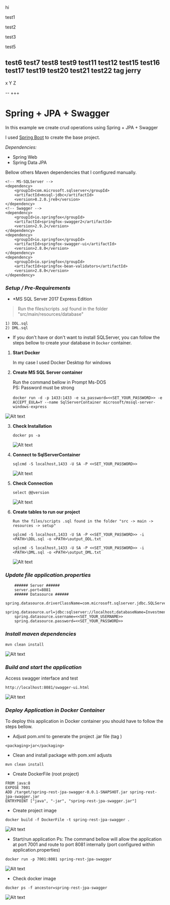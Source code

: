 hi

test1

test2

test3

test5

test6
test7
test8
test9
test11
test12
test15
test16
test17
test19
test20
test21
test22
tag
jerry
--

x
Y
Z

--
+++




















# Spring + JPA + Swagger

In this example we create crud operations using Spring + JPA + Swagger

I used [Spring Boot](https://start.spring.io) to create the base project.

_Dependencies:_

* Spring Web
* Spring Data JPA

Bellow others Maven dependencies that I configured manually.

	<!-- MS-SQLServer -->
	<dependency>
		<groupId>com.microsoft.sqlserver</groupId>
		<artifactId>mssql-jdbc</artifactId>
		<version>8.2.0.jre8</version>
	</dependency>
	<!-- Swagger -->
	<dependency>
		<groupId>io.springfox</groupId>
		<artifactId>springfox-swagger2</artifactId>
		<version>2.9.2</version>
	</dependency>
	<dependency>
		<groupId>io.springfox</groupId>
		<artifactId>springfox-swagger-ui</artifactId>
		<version>2.8.0</version>
	</dependency>
	<dependency>
		<groupId>io.springfox</groupId>
		<artifactId>springfox-bean-validators</artifactId>
		<version>2.8.0</version>
	</dependency>


### _Setup / Pre-Requirements_

* *MS SQL Server 2017 Express Edition

>Run the files/scripts .sql found in the folder "src/main/resources/database"


```
1) DDL.sql
2) DML.sql
```

* If you don't have or don't want to install SQLServer, you can follow the steps bellow to create your database in `Docker` container.



1. **Start Docker**

   In my case I used Docker Desktop for windows

2. **Create MS SQL Server container**

   Run the command bellow in Prompt Ms-DOS </br>
   PS: Password must be strong </br></br> `docker run -d -p 1433:1433 -e sa_password=<<SET_YOUR_PASSWORD>> -e ACCEPT_EULA=Y --name SqlServerContainer microsoft/mssql-server-windows-express`

![Alt text](./doc/dockerrun.png?raw=true "docker SqlServerContainer")

3. **Check Installation**

   `docker ps -a`

   ![Alt text](./doc/dockerps-a.png?raw=true "docker ps -a")

4. **Connect to SqlServerContainer**

   `sqlcmd -S localhost,1433 -U SA -P <<SET_YOUR_PASSWORD>>`

   ![Alt text](./doc/sqlcmd.png?raw=true "sqlcmd connect SqlServerContainer")

5. **Check Connection**

   `select @@version`

   ![Alt text](./doc/sqlcmd_check.png?raw=true "check SqlServerContainer")

6. **Create tables to run our project**

   `Run the files/scripts .sql found in the folder "src -> main -> resources -> setup"`

   `sqlcmd -S localhost,1433 -U SA -P <<SET_YOUR_PASSWORD>> -i <PATH>\DDL.sql -o <PATH>\output_DDL.txt`

   `sqlcmd -S localhost,1433 -U SA -P <<SET_YOUR_PASSWORD>> -i <PATH>\DML.sql -o <PATH>\output_DML.txt`

   ![Alt text](./doc/sqlcmd_tables.png?raw=true "check SqlServerContainer")


### _Update file application.properties_


		###### Server ######
		server.port=8081
		###### Datasource ######
		spring.datasource.driverClassName=com.microsoft.sqlserver.jdbc.SQLServerDriver
		spring.datasource.url=jdbc:sqlserver://localhost;databaseName=Investment
		spring.datasource.username=<<SET_YOUR_USERNAME>>
		spring.datasource.password=<<SET_YOUR_PASSWORD>>


### _Install maven dependencies_

	mvn clean install
   ![Alt text](./doc/mvn_cleaninstall.png?raw=true "mvn clean install")


### _Build and start the application_

   Access swagger interface and test

   `http://localhost:8081/swagger-ui.html`

   ![Alt text](./doc/swagger.png?raw=true "Swagger")


### _Deploy Application in Docker Container_

   To deploy this application in Docker container you should have to follow the steps bellow.

   * Adjust pom.xml to generate the project .jar file (tag <packaging>)

	<packaging>jar</packaging>

   * Clean and install package with pom.xml adjusts

	mvn clean install


   * Create DockerFile (root project)

	FROM java:8
	EXPOSE 7001
	ADD /target/spring-rest-jpa-swagger-0.0.1-SNAPSHOT.jar spring-rest-jpa-swagger.jar
	ENTRYPOINT ["java", "-jar", "spring-rest-jpa-swagger.jar"]

   * Create project image

	docker build -f DockerFile -t spring-rest-jpa-swagger .

   ![Alt text](./doc/docker_create_image.png?raw=true "Create docker image")


   * Start/run application
 	Ps: The command bellow will allow the application at port 7001 and route to port 8081 internally (port configured within application.properties)

	docker run -p 7001:8081 spring-rest-jpa-swagger 	

   ![Alt text](./doc/docker_start_application.png?raw=true "Start docker image")

   * Check docker image

	docker ps -f ancestor=spring-rest-jpa-swagger

   ![Alt text](./doc/docker_check_deploy.png?raw=true "Check image")
